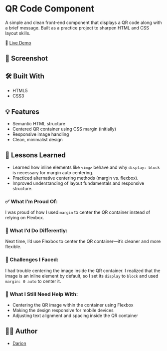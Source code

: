 # QR Code Component

A simple and clean front-end component that displays a QR code along with a brief message. Built as a practice project to sharpen HTML and CSS layout skills.

🔗 [Live Demo](https://darionmc56.github.io/QR-Code-Component/)

## 📸 Screenshot



## 🛠️ Built With

- HTML5
- CSS3

## 💡 Features

- Semantic HTML structure
- Centered QR container using CSS margin (initially)
- Responsive image handling
- Clean, minimalist design

## 📌 Lessons Learned

- Learned how inline elements like `<img>` behave and why `display: block` is necessary for margin auto centering.
- Practiced alternative centering methods (margin vs. flexbox).
- Improved understanding of layout fundamentals and responsive structure.

### ✅ What I’m Proud Of:
I was proud of how I used `margin` to center the QR container instead of relying on Flexbox.

### 🔧 What I’d Do Differently:
Next time, I’d use Flexbox to center the QR container—it’s cleaner and more flexible.

### 🧱 Challenges I Faced:
I had trouble centering the image inside the QR container. I realized that the image is an inline element by default, so I set its `display` to `block` and used `margin: 0 auto` to center it.

### 📘 What I Still Need Help With:
- Centering the QR image within the container using Flexbox
- Making the design responsive for mobile devices
- Adjusting text alignment and spacing inside the QR container

## 🧑‍💻 Author

- [Darion](https://github.com/darionmc56)

